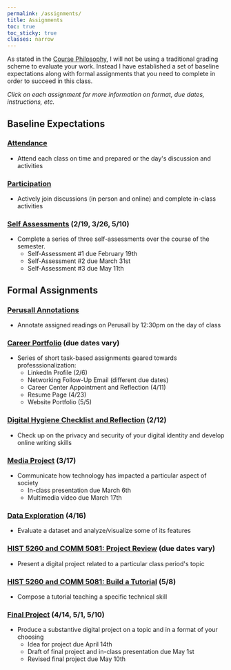 ```yaml
---
permalink: /assignments/
title: Assignments
toc: true
toc_sticky: true
classes: narrow
---
```


As stated in the [Course Philosophy]({{site.baseurl}}/policies), I will not be using a traditional grading scheme to evaluate your work. Instead I have established a set of baseline expectations along with formal assignments that you need to complete in order to succeed in this class. 

*Click on each assignment for more information on format, due dates, instructions, etc.*

## Baseline Expectations

### [Attendance]({{site.baseurl}}/assignments/attendance)
- Attend each class on time and prepared or the day's discussion and activities

### [Participation]({{site.baseurl}}/assignments/participation)
- Actively join discussions (in person and online) and complete in-class activities

### [Self Assessments]({{site.baseurl}}/assignments/self-assessments) (2/19, 3/26, 5/10)
- Complete a series of three self-assessments over the course of the semester.
  - Self-Assessment #1 due February 19th
  - Self-Assessment #2 due March 31st
  - Self-Assessment #3 due May 11th

## Formal Assignments

### [Perusall Annotations]({{site.baseurl}}/assignments/perusall-annotations/) 
- Annotate assigned readings on Perusall by 12:30pm on the day of class

### [Career Portfolio]({{site.baseurl}}/assignments/career-portfolio) (due dates vary)
- Series of short task-based assignments geared towards professsionalization:
	- LinkedIn Profile (2/6)
	- Networking Follow-Up Email (different due dates)
	- Career Center Appointment and Reflection (4/11)
	- Resume Page (4/23)
	- Website Portfolio (5/5)

### [Digital Hygiene Checklist and Reflection]({{site.baseurl}}/assignments/digital-hygiene) (2/12)
- Check up on the privacy and security of your digital identity and develop online writing skills 

### [Media Project]({{site.baseurl}}/assignments/media-project) (3/17)
- Communicate how technology has impacted a particular aspect of society
  - In-class presentation due March 6th
  - Multimedia video due March 17th

### [Data Exploration]({{site.baseurl}}/assignments/data-exploration) (4/16)
- Evaluate a dataset and analyze/visualize some of its features

### [HIST 5260 and COMM 5081: Project Review]({{site.baseurl}}/assignments/project-review) (due dates vary)
- Present a digital project related to a particular class period's topic

### [HIST 5260 and COMM 5081: Build a Tutorial]({{site.baseurl}}/assignments/tutorial) (5/8)
- Compose a tutorial teaching a specific technical skill

### [Final Project]({{site.baseurl}}/assignments/final-project) (4/14, 5/1, 5/10)
- Produce a substantive digital project on a topic and in a format of your choosing
  - Idea for project due April 14th
  - Draft of final project and in-class presentation due May 1st
  - Revised final project due May 10th